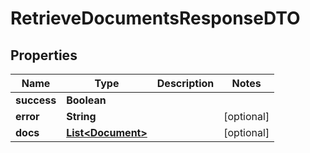 

# RetrieveDocumentsResponseDTO

## Properties

Name | Type | Description | Notes
------------ | ------------- | ------------- | -------------
**success** | **Boolean** |  | 
**error** | **String** |  |  [optional]
**docs** | [**List&lt;Document&gt;**](Document.md) |  |  [optional]



